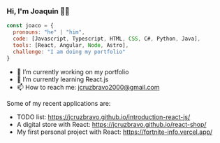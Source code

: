 ### Hi, I'm Joaquin 👨‍💻

```js
const joaco = {
  pronouns: "he" | "him",
  code: [Javascript, Typescript, HTML, CSS, C#, Python, Java],
  tools: [React, Angular, Node, Astro],
  challenge: "I am doing my portfolio"
}
```
- 🔭 I’m currently working on my portfolio
- 🌱 I’m currently learning React.js
- 📫 How to reach me: jcruzbravo2000@gmail.com

Some of my recent applications are:

- TODO list: https://jcruzbravo.github.io/introduction-react-js/
- A digital store with React: https://jcruzbravo.github.io/react-shop/
- My first personal project with React: https://fortnite-info.vercel.app/
